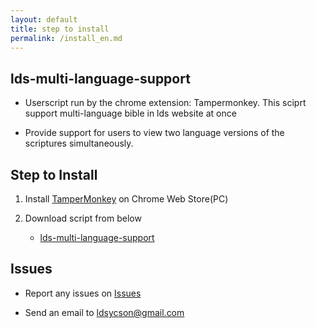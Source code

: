 ```yaml
---
layout: default
title: step to install
permalink: /install_en.md
---
```

## lds-multi-language-support

- Userscript run by the chrome extension: Tampermonkey. This sciprt support multi-language bible in lds website at once

- Provide support for users to view two language versions of the scriptures simultaneously.

## Step to Install

1. Install [TamperMonkey](https://chromewebstore.google.com/detail/tampermonkey/dhdgffkkebhmkfjojejmpbldmpobfkfo) on Chrome Web Store(PC)

2. Download script from below
   - [lds-multi-language-support](https://yucheol-son-byui.github.io/lds-multi-language-support/src/lds-multi-language-support.user.js)

## Issues

- Report any issues on [Issues](https://github.com/Yucheol-Son-BYUI/lds-multi-language-support/issues)

- Send an email to ldsycson@gmail.com